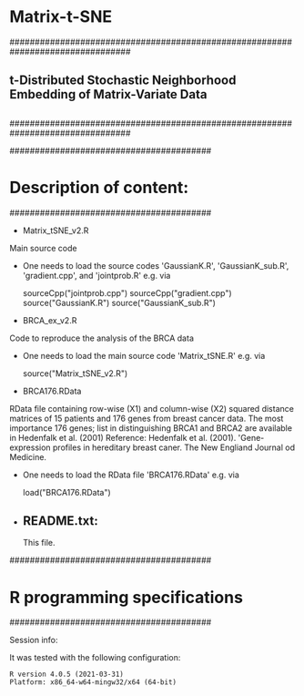 # Matrix-t-SNE

################################################################################
##
##   t-Distributed Stochastic Neighborhood Embedding of Matrix-Variate Data
##
################################################################################

########################################
# Description of content:
########################################

* Matrix_tSNE_v2.R

Main source code

- One needs to load the source codes 'GaussianK.R', 'GaussianK_sub.R', 'gradient.cpp', and 'jointprob.R' e.g. via

  sourceCpp("jointprob.cpp")
  sourceCpp("gradient.cpp")
  source("GaussianK.R")
  source("GaussianK_sub.R")

  
* BRCA_ex_v2.R

Code to reproduce the analysis of the BRCA data
- One needs to load the main source code 'Matrix_tSNE.R' e.g. via
  
  source("Matrix_tSNE_v2.R")

* BRCA176.RData

RData file containing row-wise (X1) and column-wise (X2) squared distance matrices of 15 patients and 176 genes from breast cancer data.
The most importance 176 genes; list in distinguishing BRCA1 and BRCA2 are available in Hedenfalk et al. (2001)
Reference: Hedenfalk et al. (2001). 'Gene-expression profiles in hereditary breast caner. The New Engliand Journal od Medicine.
- One needs to load the RData file 'BRCA176.RData' e.g. via

  load("BRCA176.RData")


* README.txt:
  -----------

  This file.
  
########################################
# R programming specifications
########################################

Session info:

It was tested with the following configuration:

    R version 4.0.5 (2021-03-31)
    Platform: x86_64-w64-mingw32/x64 (64-bit)
